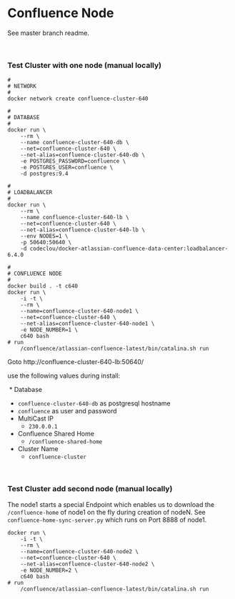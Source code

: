 # Confluence Node

See master branch readme.

&nbsp;

### Test Cluster with one node (manual locally)

```
#
# NETWORK
#
docker network create confluence-cluster-640

#
# DATABASE
#
docker run \
    --rm \
    --name confluence-cluster-640-db \
    --net=confluence-cluster-640 \
    --net-alias=confluence-cluster-640-db \
    -e POSTGRES_PASSWORD=confluence \
    -e POSTGRES_USER=confluence \
    -d postgres:9.4

#
# LOADBALANCER
#
docker run \
    --rm \
    --name confluence-cluster-640-lb \
    --net=confluence-cluster-640 \
    --net-alias=confluence-cluster-640-lb \
    --env NODES=1 \
    -p 50640:50640 \
    -d codeclou/docker-atlassian-confluence-data-center:loadbalancer-6.4.0

#
# CONFLUENCE NODE
#
docker build . -t c640
docker run \
    -i -t \
    --rm \
    --name=confluence-cluster-640-node1 \
    --net=confluence-cluster-640 \
    --net-alias=confluence-cluster-640-node1 \
    -e NODE_NUMBER=1 \
    c640 bash
# run
    /confluence/atlassian-confluence-latest/bin/catalina.sh run
```

Goto http://confluence-cluster-640-lb:50640/

use the following values during install:

 * Database
   * `confluence-cluster-640-db` as postgresql hostname
   * `confluence` as user and password
 * MultiCast IP
   * `230.0.0.1`
 * Confluence Shared Home
   * `/confluence-shared-home`
 * Cluster Name
   * `confluence-cluster`

&nbsp;

### Test Cluster add second node (manual locally)

The node1 starts a special Endpoint which enables us to download the `/confluence-home`
of node1 on the fly during creation of nodeN. See `confluence-home-sync-server.py` which runs on Port 8888 of node1.

```
docker run \
    -i -t \
    --rm \
    --name=confluence-cluster-640-node2 \
    --net=confluence-cluster-640 \
    --net-alias=confluence-cluster-640-node2 \
    -e NODE_NUMBER=2 \
    c640 bash
# run
    /confluence/atlassian-confluence-latest/bin/catalina.sh run
```
